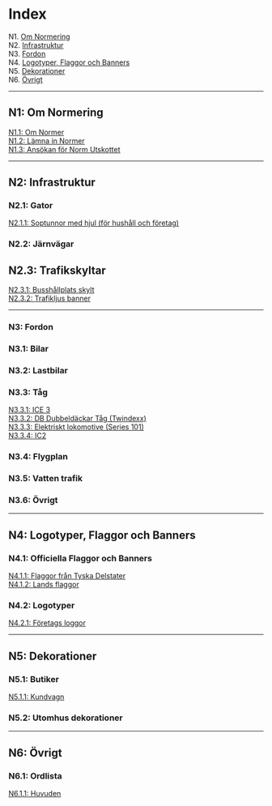 # Index
N1. [Om Normering](#n1)  
N2. [Infrastruktur](#n2)  
N3. [Fordon](#n3)  
N4. [Logotyper, Flaggor och Banners](#n4)  
N5. [Dekorationer](#n5)  
N6. [Övrigt](#n6)  

***

## N1: Om Normering
[N1.1: Om Normer](/SV/1/1)  
[N1.2: Lämna in Normer](/SV/1/2)  
[N1.3: Ansökan för Norm Utskottet](/SV/1/3)

***

## N2: Infrastruktur
### N2.1: Gator
[N2.1.1: Soptunnor med hjul (för hushåll och företag)](/SV/2/1/1)
### N2.2: Järnvägar
## N2.3: Trafikskyltar
[N2.3.1: Busshållplats skylt](/SV/2/3/1)  
[N2.3.2: Trafikljus banner](/SV/2/3/2)

***

### N3: Fordon
### N3.1: Bilar
### N3.2: Lastbilar
### N3.3: Tåg
[N3.3.1: ICE 3](/SV/3/3/1)  
[N3.3.2: DB Dubbeldäckar Tåg (Twindexx)](/SV/3/3/2)  
[N3.3.3: Elektriskt lokomotive (Series 101)](/SV/3/3/3)  
[N3.3.4: IC2](/SV/3/3/4)
### N3.4: Flygplan
### N3.5: Vatten trafik
### N3.6: Övrigt

***

## N4: Logotyper, Flaggor och Banners
### N4.1: Officiella Flaggor och Banners
[N4.1.1: Flaggor från Tyska Delstater](/SV/4/1/1)  
[N4.1.2: Lands flaggor](/SV/4/1/2)
### N4.2: Logotyper
[N4.2.1: Företags loggor](/SV/4/2/1)

***

## N5: Dekorationer
### N5.1: Butiker
[N5.1.1: Kundvagn](/SV/5/1/1)
### N5.2: Utomhus dekorationer

***

## N6: Övrigt
### N6.1: Ordlista
[N6.1.1: Huvuden](/SV/6/1/1)